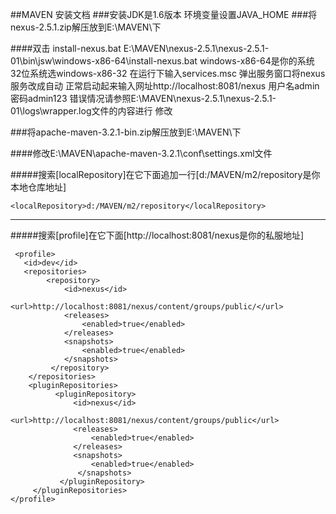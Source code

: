 ##MAVEN 安装文档
###安装JDK是1.6版本
	环境变量设置JAVA_HOME
###将 nexus-2.5.1.zip解压放到E:\MAVEN\下

####双击 install-nexus.bat
	E:\MAVEN\nexus-2.5.1\nexus-2.5.1-01\bin\jsw\windows-x86-64\install-nexus.bat
	windows-x86-64是你的系统32位系统选windows-x86-32
	在运行下输入services.msc 弹出服务窗口将nexus服务改成自动
	正常启动起来输入网址http://localhost:8081/nexus 用户名admin密码admin123
	错误情况请参照E:\MAVEN\nexus-2.5.1\nexus-2.5.1-01\logs\wrapper.log文件的内容进行 修改


###将apache-maven-3.2.1-bin.zip解压放到E:\MAVEN\下

####修改E:\MAVEN\apache-maven-3.2.1\conf\settings.xml文件

#####搜索[localRepository]在它下面追加一行[d:/MAVEN/m2/repository是你本地仓库地址]

	<localRepository>d:/MAVEN/m2/repository</localRepository>

- - -

#####搜索[profile]在它下面[http://localhost:8081/nexus是你的私服地址]

	 <profile>
	   <id>dev</id>
	   <repositories>
	        <repository>
	            <id>nexus</id>               
	            <url>http://localhost:8081/nexus/content/groups/public/</url>
	            <releases>
	                <enabled>true</enabled>
	            </releases>
	            <snapshots>
	                <enabled>true</enabled>
	            </snapshots>
	         </repository>
	    </repositories>          
	    <pluginRepositories>
	          <pluginRepository>
	              <id>nexus</id>
	              <url>http://localhost:8081/nexus/content/groups/public</url>
	              <releases>
	                  <enabled>true</enabled>
	              </releases>
	              <snapshots>
	                  <enabled>true</enabled>
	               </snapshots>
	           </pluginRepository>
	     </pluginRepositories>
	</profile>
